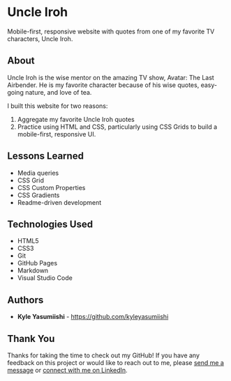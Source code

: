 # Uncle Iroh

Mobile-first, responsive website with quotes from one of my favorite TV characters, Uncle Iroh.

## About

Uncle Iroh is the wise mentor on the amazing TV show, Avatar: The Last Airbender. He is my favorite character because of his wise quotes, easy-going nature, and love of tea. 

I built this website for two reasons:
<ol>
    <li>Aggregate my favorite Uncle Iroh quotes</li>
    <li>Practice using HTML and CSS, particularly using CSS Grids to build a mobile-first, responsive UI.</li>
</ol>

## Lessons Learned

* Media queries
* CSS Grid
* CSS Custom Properties
* CSS Gradients
* Readme-driven development

## Technologies Used

* HTML5
* CSS3
* Git
* GitHub Pages
* Markdown
* Visual Studio Code

## Authors

* **Kyle Yasumiishi** - https://github.com/kyleyasumiishi

## Thank You

Thanks for taking the time to check out my GitHub! If you have any feedback on this project or would like to reach out to me, please <a href="https://kyleyasumiishi.github.io/portfolio/">send me a message</a> or <a href="https://www.linkedin.com/in/kyleyasumiishi/">connect with me on LinkedIn</a>.


